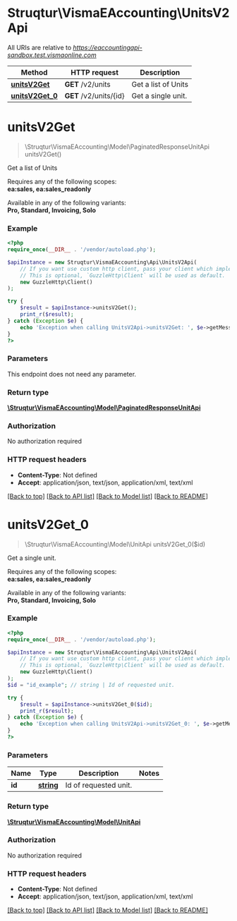 # Struqtur\VismaEAccounting\UnitsV2Api

All URIs are relative to *https://eaccountingapi-sandbox.test.vismaonline.com*

Method | HTTP request | Description
------------- | ------------- | -------------
[**unitsV2Get**](UnitsV2Api.md#unitsV2Get) | **GET** /v2/units | Get a list of Units
[**unitsV2Get_0**](UnitsV2Api.md#unitsV2Get_0) | **GET** /v2/units/{id} | Get a single unit.


# **unitsV2Get**
> \Struqtur\VismaEAccounting\Model\PaginatedResponseUnitApi unitsV2Get()

Get a list of Units

<p>Requires any of the following scopes: <br><b>ea:sales, ea:sales_readonly</b></p><p>Available in any of the following variants: <br><b>Pro, Standard, Invoicing, Solo</b></p>

### Example
```php
<?php
require_once(__DIR__ . '/vendor/autoload.php');

$apiInstance = new Struqtur\VismaEAccounting\Api\UnitsV2Api(
    // If you want use custom http client, pass your client which implements `GuzzleHttp\ClientInterface`.
    // This is optional, `GuzzleHttp\Client` will be used as default.
    new GuzzleHttp\Client()
);

try {
    $result = $apiInstance->unitsV2Get();
    print_r($result);
} catch (Exception $e) {
    echo 'Exception when calling UnitsV2Api->unitsV2Get: ', $e->getMessage(), PHP_EOL;
}
?>
```

### Parameters
This endpoint does not need any parameter.

### Return type

[**\Struqtur\VismaEAccounting\Model\PaginatedResponseUnitApi**](../Model/PaginatedResponseUnitApi.md)

### Authorization

No authorization required

### HTTP request headers

 - **Content-Type**: Not defined
 - **Accept**: application/json, text/json, application/xml, text/xml

[[Back to top]](#) [[Back to API list]](../../README.md#documentation-for-api-endpoints) [[Back to Model list]](../../README.md#documentation-for-models) [[Back to README]](../../README.md)

# **unitsV2Get_0**
> \Struqtur\VismaEAccounting\Model\UnitApi unitsV2Get_0($id)

Get a single unit.

<p>Requires any of the following scopes: <br><b>ea:sales, ea:sales_readonly</b></p><p>Available in any of the following variants: <br><b>Pro, Standard, Invoicing, Solo</b></p>

### Example
```php
<?php
require_once(__DIR__ . '/vendor/autoload.php');

$apiInstance = new Struqtur\VismaEAccounting\Api\UnitsV2Api(
    // If you want use custom http client, pass your client which implements `GuzzleHttp\ClientInterface`.
    // This is optional, `GuzzleHttp\Client` will be used as default.
    new GuzzleHttp\Client()
);
$id = "id_example"; // string | Id of requested unit.

try {
    $result = $apiInstance->unitsV2Get_0($id);
    print_r($result);
} catch (Exception $e) {
    echo 'Exception when calling UnitsV2Api->unitsV2Get_0: ', $e->getMessage(), PHP_EOL;
}
?>
```

### Parameters

Name | Type | Description  | Notes
------------- | ------------- | ------------- | -------------
 **id** | [**string**](../Model/.md)| Id of requested unit. |

### Return type

[**\Struqtur\VismaEAccounting\Model\UnitApi**](../Model/UnitApi.md)

### Authorization

No authorization required

### HTTP request headers

 - **Content-Type**: Not defined
 - **Accept**: application/json, text/json, application/xml, text/xml

[[Back to top]](#) [[Back to API list]](../../README.md#documentation-for-api-endpoints) [[Back to Model list]](../../README.md#documentation-for-models) [[Back to README]](../../README.md)

